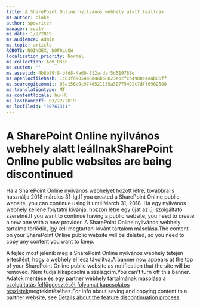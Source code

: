 ```yaml
---
title: A SharePoint Online nyilvános webhely alatt leállnak
ms.author: clake
author: spowriter
manager: scotv
ms.date: 1/2/2019
ms.audience: Admin
ms.topic: article
ROBOTS: NOINDEX, NOFOLLOW
localization_priority: Normal
ms.collection: Adm_O365
ms.custom: ''
ms.assetid: 4b8b89f8-bfd8-4a60-812a-daf5d519788e
ms.openlocfilehash: 1c63fd905448d48bb8823ebcfcb4900c4aab86ff
ms.sourcegitcommit: 03a156a9c9740521155a30775492c7dff0982588
ms.translationtype: MT
ms.contentlocale: hu-HU
ms.lasthandoff: 03/22/2019
ms.locfileid: "30761311"
---
```

# <a name="sharepoint-online-public-websites-are-being-discontinued"></a><span data-ttu-id="1b87c-102">A SharePoint Online nyilvános webhely alatt leállnak</span><span class="sxs-lookup"><span data-stu-id="1b87c-102">SharePoint Online public websites are being discontinued</span></span>

<span data-ttu-id="1b87c-103">Ha a SharePoint Online nyilvános webhelyet hozott létre, továbbra is használja 2018 március 31-ig.</span><span class="sxs-lookup"><span data-stu-id="1b87c-103">If you created a SharePoint Online public website, you can continue using it until March 31, 2018.</span></span> <span data-ttu-id="1b87c-104">Ha egy nyilvános webhely kellene folytatni kívánja, hozzon létre egy újat az új szolgáltató szeretné.</span><span class="sxs-lookup"><span data-stu-id="1b87c-104">If you want to continue having a public website, you need to create a new one with a new provider.</span></span> <span data-ttu-id="1b87c-105">A SharePoint Online nyilvános webhely tartalma törlődik, így kell megtartani kívánt tartalom másolása.</span><span class="sxs-lookup"><span data-stu-id="1b87c-105">The content on your SharePoint Online public website will be deleted, so you need to copy any content you want to keep.</span></span>
  
<span data-ttu-id="1b87c-106">A fejléc most jelenik meg a SharePoint Online nyilvános webhely tetején értesítést, hogy a webhely el lesz távolítva.</span><span class="sxs-lookup"><span data-stu-id="1b87c-106">A banner now appears at the top of your SharePoint Online public website as notification that the site will be removed.</span></span> <span data-ttu-id="1b87c-107">Nem tudja kikapcsolni a szalagcím.</span><span class="sxs-lookup"><span data-stu-id="1b87c-107">You can't turn off this banner.</span></span> <span data-ttu-id="1b87c-108">Adatok mentése és egy partner webhely tartalmának másolása [a szolgáltatás felfüggesztését folyamat kapcsolatos részletek](https://go.microsoft.com/fwlink/?linkid=866980)megtekintéséhez.</span><span class="sxs-lookup"><span data-stu-id="1b87c-108">For info about saving and copying content to a partner website, see [Details about the feature discontinuation process](https://go.microsoft.com/fwlink/?linkid=866980).</span></span> 
  

